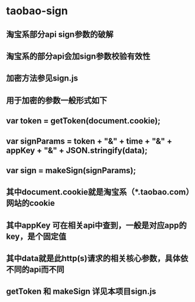 # taobao-sign
## 淘宝系部分api sign参数的破解
## 淘宝系的部分api会加sign参数校验有效性
## 加密方法参见sign.js
## 用于加密的参数一般形式如下
## var token = getToken(document.cookie);
## var signParams = token + "&" + time + "&" + appKey + "&" + JSON.stringify(data);
## var sign = makeSign(signParams);
## 其中document.cookie就是淘宝系（*.taobao.com）网站的cookie
## 其中appKey 可在相关api中查到，一般是对应app的key，是个固定值
## 其中data就是此http(s)请求的相关核心参数，具体依不同的api而不同
## getToken 和 makeSign 详见本项目sign.js

